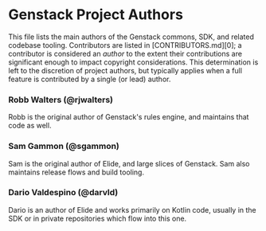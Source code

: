 # Genstack Project Authors

This file lists the main authors of the Genstack commons, SDK, and related codebase tooling.
Contributors are listed in [CONTRIBUTORS.md][0]; a contributor is considered an _author_ to the
extent their contributions are significant enough to impact copyright considerations. This
determination is left to the discretion of project authors, but typically applies when a full
feature is contributed by a single (or lead) author.

### Robb Walters (@rjwalters)

Robb is the original author of Genstack's rules engine, and maintains that code as well.

### Sam Gammon (@sgammon)

Sam is the original author of Elide, and large slices of Genstack. Sam also maintains release flows
and build tooling.

### Dario Valdespino (@darvld)

Dario is an author of Elide and works primarily on Kotlin code, usually in the SDK or in private
repositories which flow into this one.
